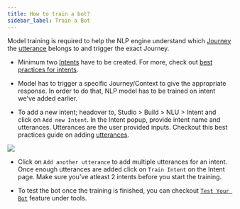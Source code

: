 ```yaml
---
title: How to train a bot?
sidebar_label: Train a Bot
---
```


Model training is required to help the NLP engine understand which [Journey](./journeys) the [utterance](https://www.youtube.com/watch?v=SKkZCFXDy30) belongs
to and trigger the exact Journey.

- Minimum two [Intents](./natural-language-understanding/intents) have to be created. For more, check out [best practices for intents](./studio/natural-language-understanding/intents#utterance--journey-best-practices).

- Model has to trigger a specific Journey/Context to give the appropriate response. In order to do that, NLP model has to be trained on intent we've added earlier.

- To add a new intent; headover to, Studio > Build > NLU > Intent and click on `Add new Intent`. In the Intent popup, provide intent name and utterances. Utterances are the user provided inputs. Checkout this best practices guide on adding [utterances](./studio/natural-language-understanding/intents#utterance--journey-best-practices).

![](https://i.imgur.com/3TIMeld.png)

- Click on `Add another utterance` to add multiple utterances for an intent. Once enough utterances are added click on `Train Intent` on the Intent page. Make sure you've atleast 2 intents before you start the training.

- To test the bot once the training is finished, you can checkout [`Test Your Bot`](./natural-language-understanding/intents#testing-utterances) feature under tools.